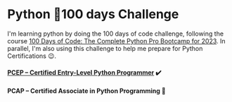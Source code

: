 # Python :snake:100 days Challenge

I'm learning python by doing the 100 days of code challenge, following the course [100 Days of Code: The Complete Python Pro Bootcamp for 2023](https://www.udemy.com/course/100-days-of-code/). In parallel, I'm also using this challenge to help me prepare for Python Certifications :wink:.
#### [PCEP – Certified Entry-Level Python Programmer](https://github.com/manuh-L/python-challenge/tree/main/PCEP) :heavy_check_mark:
#### PCAP – Certified Associate in Python Programming :book:

